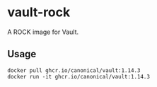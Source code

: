 # vault-rock

A ROCK image for Vault.

## Usage

```console
docker pull ghcr.io/canonical/vault:1.14.3
docker run -it ghcr.io/canonical/vault:1.14.3
```
